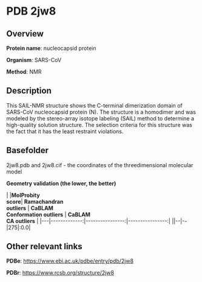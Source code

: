 # PDB 2jw8

## Overview

**Protein name**: nucleocapsid protein

**Organism**: SARS-CoV

**Method**: NMR

## Description

This SAIL-NMR structure shows the C-terminal dimerization domain of SARS-CoV nucleocapsid protein (N). The structure is a homodimer and was modeled by the stereo-array isotope labeling (SAIL) method to determine a high-quality solution structure. The selection criteria for this structure was the fact that it has the least restraint violations.

## Basefolder

2jw8.pdb and 2jw8.cif - the coordinates of the threedimensional molecular model




**Geometry validation (the lower, the better)**

|   |**MolProbity<br>score**| **Ramachandran<br>outliers** | **CaBLAM<br>Conformation outliers** | **CaBLAM<br>CA outliers** |
|---|-------------:|----------------:|----------------:|
||--|--|275|:0.0|


## Other relevant links 
**PDBe**:  https://www.ebi.ac.uk/pdbe/entry/pdb/2jw8
 
**PDBr**: https://www.rcsb.org/structure/2jw8 
